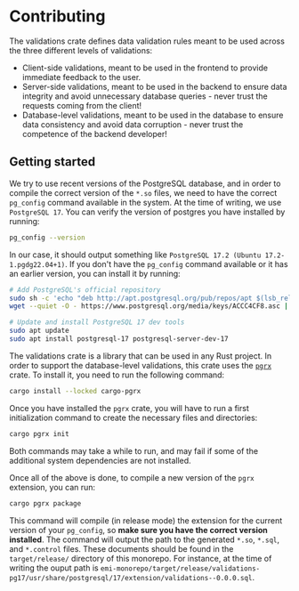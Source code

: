 # Contributing

The validations crate defines data validation rules meant to be used across the three different levels of validations:

* Client-side validations, meant to be used in the frontend to provide immediate feedback to the user.
* Server-side validations, meant to be used in the backend to ensure data integrity and avoid unnecessary database queries - never trust the requests coming from the client!
* Database-level validations, meant to be used in the database to ensure data consistency and avoid data corruption - never trust the competence of the backend developer!

## Getting started

We try to use recent versions of the PostgreSQL database, and in order to compile the correct version of the `*.so` files, we need to have the correct `pg_config` command available in the system. At the time of writing, we use `PostgreSQL 17`. You can verify the version of postgres you have installed by running:

```bash
pg_config --version
```

In our case, it should output something like `PostgreSQL 17.2 (Ubuntu 17.2-1.pgdg22.04+1)`. If you don't have the `pg_config` command available or it has an earlier version, you can install it by running:

```bash
# Add PostgreSQL's official repository
sudo sh -c 'echo "deb http://apt.postgresql.org/pub/repos/apt $(lsb_release -cs)-pgdg main" > /etc/apt/sources.list.d/pgdg.list'
wget --quiet -O - https://www.postgresql.org/media/keys/ACCC4CF8.asc | sudo apt-key add -

# Update and install PostgreSQL 17 dev tools
sudo apt update
sudo apt install postgresql-17 postgresql-server-dev-17
```

The validations crate is a library that can be used in any Rust project. In order to support the database-level validations, this crate uses the [`pgrx`](https://github.com/pgcentralfoundation/pgrx) crate. To install it, you need to run the following command:

```bash
cargo install --locked cargo-pgrx
```

Once you have installed the `pgrx` crate, you will have to run a first initialization command to create the necessary files and directories:

```bash
cargo pgrx init
```

Both commands may take a while to run, and may fail if some of the additional system dependencies are not installed.

Once all of the above is done, to compile a new version of the `pgrx` extension, you can run:

```bash
cargo pgrx package
```

This command will compile (in release mode) the extension for the current version of your `pg_config`, so **make sure you have the correct version installed**. The command will output the path to the generated `*.so`, `*.sql`, and `*.control` files. These documents should be found in the `target/release/` directory of this monorepo. For instance, at the time of writing the ouput path is `emi-monorepo/target/release/validations-pg17/usr/share/postgresql/17/extension/validations--0.0.0.sql`.
